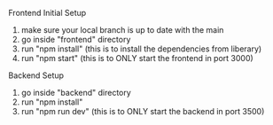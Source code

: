 Frontend Initial Setup
1. make sure your local branch is up to date with the main
2. go inside "frontend" directory
3. run "npm install" (this is to install the dependencies from liberary)
4. run "npm start" (this is to ONLY start the frontend in port 3000)

Backend Setup
1. go inside "backend" directory
2. run "npm install"
3. run "npm run dev"  (this is to ONLY start the backend in port 3500)

